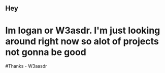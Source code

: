 ## Hey
# Im logan or W3asdr. I'm just looking around right now so alot of projects not gonna be good
#Thanks - W3aasdr
